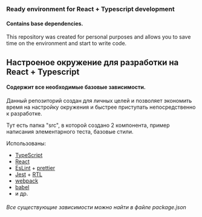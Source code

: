 ### Ready environment for React + Typescript development

#### Contains base dependencies.

This repository was created for personal purposes and allows you to save time on the environment and start to write code.

## Настроеное окружение для разработки на React + Typescript

#### Содержит все необходимые базовые зависимости.

Данный репозиторий создан для личных целей и позволяет экономить время на настройку окружения и быстрее приступать непосредственно к разработке.

Тут есть папка "src", в которой создано 2 компонента, пример написания элементарного теста, базовые стили.

Использованы:

- [TypeScript](https://www.typescriptlang.org/)
- [React](https://ru.reactjs.org/)
- [EsLint](https://eslint.org/) + [prettier](https://prettier.io/)
- [Jest](https://jestjs.io/ru/) + [RTL](https://testing-library.com/)
- [webpack](https://webpack.js.org/)
- [babel](https://babeljs.io/)
- и др.

###### Все существующие зависимости можно найти в файле package.json
